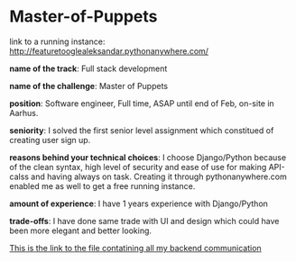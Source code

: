 # Master-of-Puppets

link to a running instance: http://featuretooglealeksandar.pythonanywhere.com/ 

<b>name of the track</b>: Full stack development

<b>name of the challenge</b>: Master of Puppets

<b>position</b>: Software engineer, Full time, ASAP until end of Feb, on-site in Aarhus.

<b>seniority</b>: I solved the first senior level assignment which constitued of creating user sign up.

<b>reasons behind your technical choices</b>: I choose Django/Python because of the clean syntax, high level of security and ease of use for making API-calss and having always on task. Creating it through pythonanywhere.com enabled me as well to get a free running instance.

<b>amount of experience</b>: I have 1 years experience with Django/Python

<b>trade-offs</b>: I have done same trade with UI and design which could have been more elegant and better looking.

<a href="https://github.com/radonic12/Master-of-Puppets/blob/master/polls/views.py">This is the link to the file contatining all my backend communication</a>



